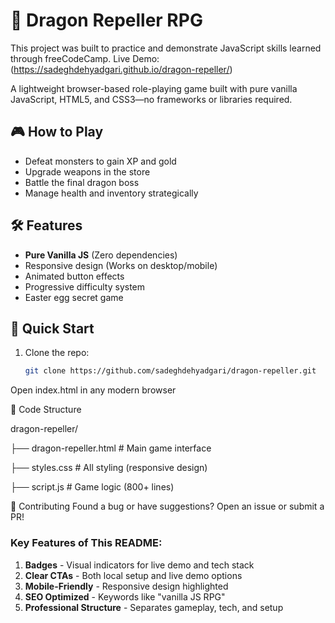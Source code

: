# 🐉 Dragon Repeller RPG

This project was built to practice and demonstrate JavaScript skills learned through freeCodeCamp.
Live Demo: (https://sadeghdehyadgari.github.io/dragon-repeller/)

A lightweight browser-based role-playing game built with pure vanilla JavaScript, HTML5, and CSS3—no frameworks or libraries required.


## 🎮 How to Play
- Defeat monsters to gain XP and gold
- Upgrade weapons in the store
- Battle the final dragon boss
- Manage health and inventory strategically

## 🛠 Features
- **Pure Vanilla JS** (Zero dependencies)
- Responsive design (Works on desktop/mobile)
- Animated button effects
- Progressive difficulty system
- Easter egg secret game

## 🚀 Quick Start
1. Clone the repo:
   ```bash
   git clone https://github.com/sadeghdehyadgari/dragon-repeller.git
Open index.html in any modern browser

📜 Code Structure

dragon-repeller/

├── dragon-repeller.html  # Main game interface

├── styles.css           # All styling (responsive design)

├── script.js            # Game logic (800+ lines)

🤝 Contributing
Found a bug or have suggestions? Open an issue or submit a PR!

### Key Features of This README:
1. **Badges** - Visual indicators for live demo and tech stack
2. **Clear CTAs** - Both local setup and live demo options
3. **Mobile-Friendly** - Responsive design highlighted
4. **SEO Optimized** - Keywords like "vanilla JS RPG"
5. **Professional Structure** - Separates gameplay, tech, and setup

